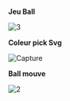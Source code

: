 **Jeu Ball**

![3](https://user-images.githubusercontent.com/45512316/57964897-03283780-792c-11e9-9f3d-e936c3b00f18.PNG)

**Coleur pick Svg**

![Capture](https://user-images.githubusercontent.com/45512316/57964891-f4418500-792b-11e9-9a57-c220151689e2.PNG)

**Ball mouve**

![2](https://user-images.githubusercontent.com/45512316/57964887-e4c23c00-792b-11e9-9e50-8e4bfc46b248.PNG)

